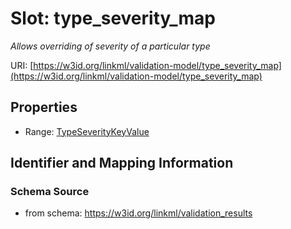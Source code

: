 # Slot: type_severity_map
_Allows overriding of severity of a particular type_


URI: [https://w3id.org/linkml/validation-model/type_severity_map](https://w3id.org/linkml/validation-model/type_severity_map)



<!-- no inheritance hierarchy -->


## Properties

 * Range: [TypeSeverityKeyValue](TypeSeverityKeyValue.md)



## Identifier and Mapping Information







### Schema Source


* from schema: https://w3id.org/linkml/validation_results



